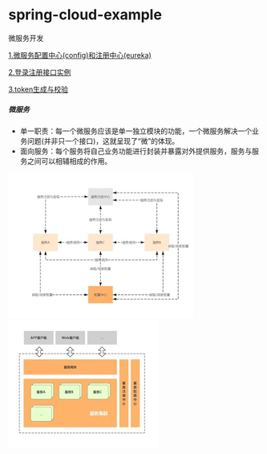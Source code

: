 # spring-cloud-example
微服务开发


[1.微服务配置中心(config)和注册中心(eureka)](https://github.com/Jacky-MYD/spring-cloud-example)

[2.登录注册接口实例](https://github.com/Jacky-MYD/spring-cloud-example/tree/master/spring-cloud-example-biz-a)

[3.token生成与校验](https://github.com/Jacky-MYD/spring-cloud-example/tree/master/spring-cloud-example-biz-b)

##### 微服务
- 单一职责：每一个微服务应该是单一独立模块的功能，一个微服务解决一个业务问题(并非只一个接口)，这就呈现了“微”的体现。
- 面向服务：每个服务将自己业务功能进行封装并暴露对外提供服务，服务与服务之间可以相辅相成的作用。


![配置中心](https://github.com/Jacky-MYD/spring-cloud-example/blob/master/1577241472170.jpg)
![微服务架构](https://github.com/Jacky-MYD/spring-cloud-example/blob/master/1577241452760.jpg)
